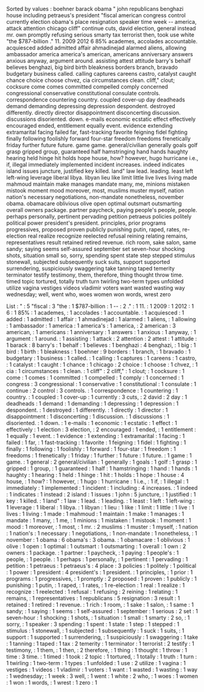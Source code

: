 Sorted by values :
boehner barack obama " john republicans benghazi house including petraeus's president "fiscal american congress control currently election obama's place resignation speaker time week -- america, attack attention chicago cliff" continue cuts, david election, general instead mr. own promptly refusing serious smarty tax terrorist then, took use white "the $787-billion ." 11. 2009 2012 6 85% academes, accolades accountable. acquiesced added admitted affair ahmadinejad alarmed aliens, allowing ambassador america america's american, americans anniversary answers anxious anyway, argument around. assisting attest attitude barry's behalf believes benghazi, big bird birth bleakness borders branch, bravado budgetary business called. calling captures careens castro, catalyst caught chance choice choose chvez, cia circumstances clean. cliff," clout; cocksure come comes committed compelled comply concerned congressional conservative constitutional consulate controls. correspondence countering country. coupled cover-up day deadheads demand demanding depressing depression despondent. destroyed differently. directly director disappointment disconcerting discussion. discussions disoriented. down. e-mails economic ecstatic effect effectively encouraged ended, entitlement equally event. evidence extending extramarital facing failed far, fast-tracking favorite feigning fidel fighting finally following foolishly forward four-star freedom freedoms frenetically friday further future future. game game. general/civilian generally goals golf grasp gripped group, guaranteed half hamstringing hand hands haughty hearing held hinge hit holds hope house, how? however, hugo hurricane i.e., if, illegal immediately implemented incident increases. indeed indicates island issues juncture, justified key killed. land" law lead. leading. least left left-wing leverage liberal libya. libyan lieu like limit little live lives living made mahmoud maintain make manages mandate many, me, minions mistaken mistook moment mood moreover, most, muslims muster myself, nation nation's necessary negotiations, non-mandate nonetheless, november obama. obamacare oblivious olive open optimal outsmart outsmarting overall owners package. partner paycheck, paying people's people, people. perhaps personally, pertinent pervading petition petraeus policies politely political power president's president. principles, prior programs progressives, proposed proven publicly punishing putin, raped, rates, re-election real realize recognize reelected refusal reining relating remains, representatives result retained retired revenue. rich room, sake salon, same sandy; saying seems self-assured september set seven-hour shocking shots, situation small so, sorry, spending spent state step stepped stimulus stonewall, subjected subsequently suck suits, support supported surrendering, suspiciously swaggering take tanning taped temerity terminator testify testimony, them, therefore, thing thought throw time. timed topic tortured, totally truth turn twirling two-term types unfolded utilize vagina vestiges videos vladimir voters want wasted wasting way wednesday; well, went who, woes women won words, wrest zero 

List :
" : 5
"fiscal : 3
"the : 1
$787-billion : 1
-- : 2
." : 1
11. : 1
2009 : 1
2012 : 1
6 : 1
85% : 1
academes, : 1
accolades : 1
accountable. : 1
acquiesced : 1
added : 1
admitted : 1
affair : 1
ahmadinejad : 1
alarmed : 1
aliens, : 1
allowing : 1
ambassador : 1
america : 1
america's : 1
america, : 2
american : 3
american, : 1
americans : 1
anniversary : 1
answers : 1
anxious : 1
anyway, : 1
argument : 1
around. : 1
assisting : 1
attack : 2
attention : 2
attest : 1
attitude : 1
barack : 8
barry's : 1
behalf : 1
believes : 1
benghazi : 4
benghazi, : 1
big : 1
bird : 1
birth : 1
bleakness : 1
boehner : 9
borders : 1
branch, : 1
bravado : 1
budgetary : 1
business : 1
called. : 1
calling : 1
captures : 1
careens : 1
castro, : 1
catalyst : 1
caught : 1
chance : 1
chicago : 2
choice : 1
choose : 1
chvez, : 1
cia : 1
circumstances : 1
clean. : 1
cliff" : 2
cliff," : 1
clout; : 1
cocksure : 1
come : 1
comes : 1
committed : 1
compelled : 1
comply : 1
concerned : 1
congress : 3
congressional : 1
conservative : 1
constitutional : 1
consulate : 1
continue : 2
control : 3
controls. : 1
correspondence : 1
countering : 1
country. : 1
coupled : 1
cover-up : 1
currently : 3
cuts, : 2
david : 2
day : 1
deadheads : 1
demand : 1
demanding : 1
depressing : 1
depression : 1
despondent. : 1
destroyed : 1
differently. : 1
directly : 1
director : 1
disappointment : 1
disconcerting : 1
discussion. : 1
discussions : 1
disoriented. : 1
down. : 1
e-mails : 1
economic : 1
ecstatic : 1
effect : 1
effectively : 1
election : 3
election, : 2
encouraged : 1
ended, : 1
entitlement : 1
equally : 1
event. : 1
evidence : 1
extending : 1
extramarital : 1
facing : 1
failed : 1
far, : 1
fast-tracking : 1
favorite : 1
feigning : 1
fidel : 1
fighting : 1
finally : 1
following : 1
foolishly : 1
forward : 1
four-star : 1
freedom : 1
freedoms : 1
frenetically : 1
friday : 1
further : 1
future : 1
future. : 1
game : 1
game. : 1
general : 2
general/civilian : 1
generally : 1
goals : 1
golf : 1
grasp : 1
gripped : 1
group, : 1
guaranteed : 1
half : 1
hamstringing : 1
hand : 1
hands : 1
haughty : 1
hearing : 1
held : 1
hinge : 1
hit : 1
holds : 1
hope : 1
house : 4
house, : 1
how? : 1
however, : 1
hugo : 1
hurricane : 1
i.e., : 1
if, : 1
illegal : 1
immediately : 1
implemented : 1
incident : 1
including : 4
increases. : 1
indeed : 1
indicates : 1
instead : 2
island : 1
issues : 1
john : 5
juncture, : 1
justified : 1
key : 1
killed. : 1
land" : 1
law : 1
lead. : 1
leading. : 1
least : 1
left : 1
left-wing : 1
leverage : 1
liberal : 1
libya. : 1
libyan : 1
lieu : 1
like : 1
limit : 1
little : 1
live : 1
lives : 1
living : 1
made : 1
mahmoud : 1
maintain : 1
make : 1
manages : 1
mandate : 1
many, : 1
me, : 1
minions : 1
mistaken : 1
mistook : 1
moment : 1
mood : 1
moreover, : 1
most, : 1
mr. : 2
muslims : 1
muster : 1
myself, : 1
nation : 1
nation's : 1
necessary : 1
negotiations, : 1
non-mandate : 1
nonetheless, : 1
november : 1
obama : 6
obama's : 3
obama. : 1
obamacare : 1
oblivious : 1
olive : 1
open : 1
optimal : 1
outsmart : 1
outsmarting : 1
overall : 1
own : 2
owners : 1
package. : 1
partner : 1
paycheck, : 1
paying : 1
people's : 1
people, : 1
people. : 1
perhaps : 1
personally, : 1
pertinent : 1
pervading : 1
petition : 1
petraeus : 1
petraeus's : 4
place : 3
policies : 1
politely : 1
political : 1
power : 1
president : 4
president's : 1
president. : 1
principles, : 1
prior : 1
programs : 1
progressives, : 1
promptly : 2
proposed : 1
proven : 1
publicly : 1
punishing : 1
putin, : 1
raped, : 1
rates, : 1
re-election : 1
real : 1
realize : 1
recognize : 1
reelected : 1
refusal : 1
refusing : 2
reining : 1
relating : 1
remains, : 1
representatives : 1
republicans : 5
resignation : 3
result : 1
retained : 1
retired : 1
revenue. : 1
rich : 1
room, : 1
sake : 1
salon, : 1
same : 1
sandy; : 1
saying : 1
seems : 1
self-assured : 1
september : 1
serious : 2
set : 1
seven-hour : 1
shocking : 1
shots, : 1
situation : 1
small : 1
smarty : 2
so, : 1
sorry, : 1
speaker : 3
spending : 1
spent : 1
state : 1
step : 1
stepped : 1
stimulus : 1
stonewall, : 1
subjected : 1
subsequently : 1
suck : 1
suits, : 1
support : 1
supported : 1
surrendering, : 1
suspiciously : 1
swaggering : 1
take : 1
tanning : 1
taped : 1
tax : 2
temerity : 1
terminator : 1
terrorist : 2
testify : 1
testimony, : 1
them, : 1
then, : 2
therefore, : 1
thing : 1
thought : 1
throw : 1
time : 3
time. : 1
timed : 1
took : 2
topic : 1
tortured, : 1
totally : 1
truth : 1
turn : 1
twirling : 1
two-term : 1
types : 1
unfolded : 1
use : 2
utilize : 1
vagina : 1
vestiges : 1
videos : 1
vladimir : 1
voters : 1
want : 1
wasted : 1
wasting : 1
way : 1
wednesday; : 1
week : 3
well, : 1
went : 1
white : 2
who, : 1
woes : 1
women : 1
won : 1
words, : 1
wrest : 1
zero : 1
